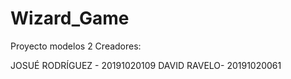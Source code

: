 # Wizard_Game
Proyecto modelos 2 
Creadores: 

JOSUÉ RODRÍGUEZ - 20191020109
DAVID RAVELO-  20191020061

